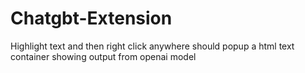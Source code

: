 # Chatgbt-Extension
Highlight text and then right click anywhere should popup a html text container showing output from openai model
